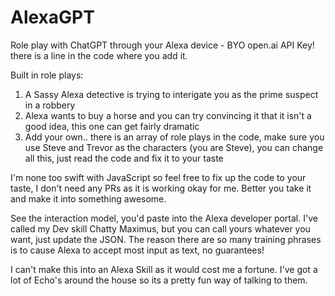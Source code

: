 # AlexaGPT
Role play with ChatGPT through your Alexa device - BYO open.ai API Key! there is a line in the code where you add it. 

Built in role plays:

1. A Sassy Alexa detective is trying to interigate you as the prime suspect in a robbery
2. Alexa wants to buy a horse and you can try convincing it that it isn't a good idea, this one can get fairly dramatic
3. Add your own.. there is an array of role plays in the code, make sure you use Steve and Trevor as the characters (you are Steve), you can change all this, just read the code and fix it to your taste

I'm none too swift with JavaScript so feel free to fix up the code to your taste, I don't need any PRs as it is working okay for me. Better you take it and make it into something awesome. 

See the interaction model, you'd paste into the Alexa developer portal. I've called my Dev skill Chatty Maximus, but you can call yours whatever you want, just update the JSON. 
The reason there are so many training phrases is to cause Alexa to accept most input as text, no guarantees!

I can't make this into an Alexa Skill as it would cost me a fortune. I've got a lot of Echo's around the house so its a pretty fun way of talking to them.  
